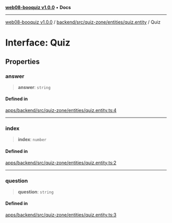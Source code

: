 [**web08-booquiz v1.0.0**](../../../../../../README.md) • **Docs**

***

[web08-booquiz v1.0.0](../../../../../../modules.md) / [backend/src/quiz-zone/entities/quiz.entity](../README.md) / Quiz

# Interface: Quiz

## Properties

### answer

> **answer**: `string`

#### Defined in

[apps/backend/src/quiz-zone/entities/quiz.entity.ts:4](https://github.com/boostcampwm-2024/web08-BooQuiz/blob/070f8cd9fc8f2112d3401f93894ddd08f59e2916/apps/backend/src/quiz-zone/entities/quiz.entity.ts#L4)

***

### index

> **index**: `number`

#### Defined in

[apps/backend/src/quiz-zone/entities/quiz.entity.ts:2](https://github.com/boostcampwm-2024/web08-BooQuiz/blob/070f8cd9fc8f2112d3401f93894ddd08f59e2916/apps/backend/src/quiz-zone/entities/quiz.entity.ts#L2)

***

### question

> **question**: `string`

#### Defined in

[apps/backend/src/quiz-zone/entities/quiz.entity.ts:3](https://github.com/boostcampwm-2024/web08-BooQuiz/blob/070f8cd9fc8f2112d3401f93894ddd08f59e2916/apps/backend/src/quiz-zone/entities/quiz.entity.ts#L3)
